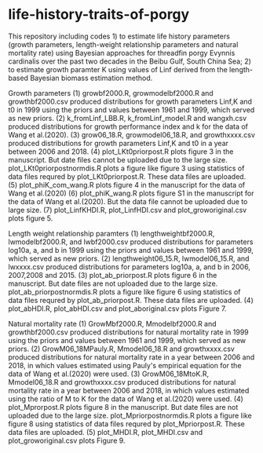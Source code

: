 # life-history-traits-of-porgy
This repository including codes 1) to estimate life history parameters (growth parameters, length-weight relationship parameters and natural mortality rate) using Bayesian approaches for threadfin porgy Evynnis cardinalis over the past two decades in the Beibu Gulf, South China Sea; 
                                2) to estimate growth paramter K using values of Linf derived from the length-based Bayesian biomass estimation method.

Growth parameters
(1) growbf2000.R, growmodelbf2000.R and growthbf2000.csv produced distributions for growth parameters Linf,K and t0 in 1999 using the priors and values between 1961 and 1999, which served as new priors.
(2) k_fromLinf_LBB.R, k_fromLinf_model.R and wangxh.csv produced distributions for growth performance index and k for the data of Wang et al.(2020).
(3) grow06_18.R, growmodel06_18.R, and growthxxxx.csv produced distributions for growth parameters Linf,K and t0 in a year between 2006 and 2018.
(4) plot_LKt0priorpost.R plots figure 3 in the manuscript. But date files cannot be uploaded due to the large size. plot_LKt0priorpostnormdis.R plots a figure like figure 3 using statistics of data files requred by plot_LKt0priorpost.R. These data files are uploaded.
(5) plot_phiK_com_wang.R plots figure 4 in the manuscript for the data of Wang et al.(2020)
(6) plot_phiK_wang.R plots figure S1 in the manuscript for the data of Wang et al.(2020). But the data file cannot be uploaded due to large size.
(7) plot_LinfKHDI.R, plot_LinfHDI.csv and plot_groworiginal.csv plots figure 5.

Length weight relationship paramters
(1) lengthweightbf2000.R, lwmodelbf2000.R, and lwbf2000.csv produced distributions for parameters log10a, a, and b in 1999 using the priors and values between 1961 and 1999, which served as new priors.
(2) lengthweight06_15.R, lwmodel06_15.R, and lwxxxx.csv produced distributions for parameters log10a, a, and b in 2006, 2007,2008 and 2015.
(3) plot_ab_priorpost.R plots figure 6 in the manuscript. But date files are not uploaded due to the large size. plot_ab_priorpostnormdis.R plots a figure like figure 6 using statistics of data files requred by plot_ab_priorpost.R. These data files are uploaded.
(4) plot_abHDI.R, plot_abHDI.csv and plot_aboriginal.csv plots Figure 7.

Natural mortality rate
(1) GrowMbf2000.R, Mmodelbf2000.R and growthbf2000.csv produced distributions for natural mortality rate in 1999 using the priors and values between 1961 and 1999, which served as new priors.
(2) GrowM06_18MPauly.R, Mmodel06_18.R and growthxxxx.csv produced distributions for natural mortality rate in a year between 2006 and 2018, in which values estimated using Pauly's empirical equation for the data of Wang et al.(2020) were used.
(3) GrowM06_18MtoK.R, Mmodel06_18.R and growthxxxx.csv produced distributions for natural mortality rate in a year between 2006 and 2018, in which values estimated using the ratio of M to K for the data of Wang et al.(2020) were used.
(4) plot_Mprorpost.R plots figure 8 in the manuscript. But date files are not uploaded due to the large size. plot_Mpriorpostnormdis.R plots a figure like figure 8 using statistics of data files requred by plot_Mpriorpost.R. These data files are uploaded.
(5) plot_MHDI.R, plot_MHDI.csv and plot_groworiginal.csv plots Figure 9.
